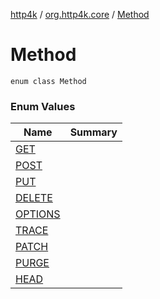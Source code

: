 [http4k](../../index.md) / [org.http4k.core](../index.md) / [Method](./index.md)

# Method

`enum class Method`

### Enum Values

| Name | Summary |
|---|---|
| [GET](-g-e-t.md) |  |
| [POST](-p-o-s-t.md) |  |
| [PUT](-p-u-t.md) |  |
| [DELETE](-d-e-l-e-t-e.md) |  |
| [OPTIONS](-o-p-t-i-o-n-s.md) |  |
| [TRACE](-t-r-a-c-e.md) |  |
| [PATCH](-p-a-t-c-h.md) |  |
| [PURGE](-p-u-r-g-e.md) |  |
| [HEAD](-h-e-a-d.md) |  |
